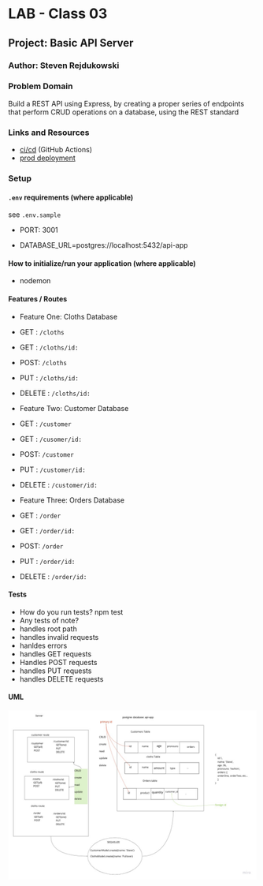 # LAB - Class 03

## Project: Basic API Server

### Author: Steven Rejdukowski

### Problem Domain

Build a REST API using Express, by creating a proper series of endpoints that perform CRUD operations on a database, using the REST standard

### Links and Resources

- [ci/cd](https://github.com/Stevenrej/api-server/actions/new) (GitHub Actions)
- [prod deployment](https://api-server-prod-rwla.onrender.com/)


### Setup

#### `.env` requirements (where applicable)

see `.env.sample`

- PORT: 3001

- DATABASE_URL=postgres://localhost:5432/api-app

#### How to initialize/run your application (where applicable)

- nodemon

#### Features / Routes


- Feature One: Cloths Database
- GET : `/cloths`
- GET : `/cloths/id:`
- POST: `/cloths`
- PUT : `/cloths/id:`
- DELETE : `/cloths/id:`

- Feature Two: Customer Database
- GET : `/customer`
- GET : `/cusomer/id:`
- POST: `/customer`
- PUT : `/customer/id:`
- DELETE : `/customer/id:`

- Feature Three: Orders Database
- GET : `/order`
- GET : `/order/id:`
- POST: `/order`
- PUT : `/order/id:`
- DELETE : `/order/id:`

#### Tests

- How do you run tests?
npm test
- Any tests of note?
- handles root path
- handles invalid requests
- hanldes errors
- handles GET requests
- Handles POST requests
- handles PUT requests
- handles DELETE requests

#### UML

![UML](lab4.jpeg)
